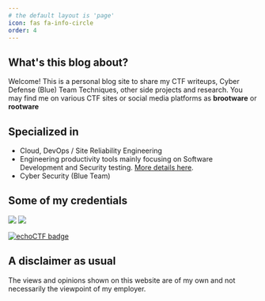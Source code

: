 ```yaml
---
# the default layout is 'page'
icon: fas fa-info-circle
order: 4
---
```


## What's this blog about?

Welcome! This is a personal blog site to share my CTF writeups, Cyber Defense (Blue) Team Techniques, other side projects and research. You may find me on various CTF sites or social media platforms as **brootware** or **rootware**

## Specialized in

- Cloud, DevOps / Site Reliability Engineering
- Engineering productivity tools mainly focusing on Software Development and Security testing. [More details here](https://brootware.github.io/categories/security-toolkit/).
- Cyber Security (Blue Team)

## Some of my credentials

<a href="https://www.credly.com/users/oaker-min/badges"><img src="https://img.shields.io/badge/Credly%20Certificates-Oaker%20Min-brightgreen" /></a>   <a href="https://cyberdefenders.org/profile/rootware"><img src="https://img.shields.io/badge/cyberdefenders.org-rootware-blue" /></a>

<script src="https://tryhackme.com/badge/242534"></script>

[![echoCTF badge](https://echoctf.red/profile/289749/badge)](https://echoctf.red/profile/289749)

<!-- <a href="https://blueteamlabs.online/public/user/f7656a47c955978a69858f"><img src="https://img.shields.io/badge/blueteamlabs-Top%202%20percent-blue" /></a> -->
## A disclaimer as usual

The views and opinions shown on this website are of my own and not necessarily the viewpoint of my employer.

<!-- > **Note**: Add Markdown syntax content to file `_tabs/about.md` and it will show up on this page. -->

<!-- > Add Markdown syntax content to file `_tabs/about.md`{: .filepath } and it will show up on this page.
{: .prompt-tip } -->
